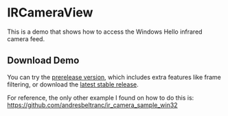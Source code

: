 # IRCameraView

This is a demo that shows how to access the Windows Hello infrared camera feed.

## Download Demo

You can try the [prerelease version](https://github.com/Iemand005/IRCameraView/releases/tag/0.1.1), which includes extra features like frame filtering, or download the [latest stable release](https://github.com/Iemand005/IRCameraView/releases/latest).

For reference, the only other example I found on how to do this is: https://github.com/andresbeltranc/ir_camera_sample_win32
